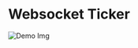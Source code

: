 # Websocket Ticker

![Demo Img](https://user-images.githubusercontent.com/13936670/89516547-ea9b8a00-d81b-11ea-8da2-5e69eae977a5.png)
